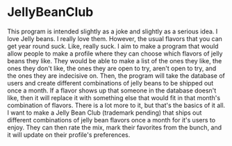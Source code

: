 # JellyBeanClub
This program is intended slightly as a joke and slightly as a serious idea. I love Jelly beans. I really love them. However, the usual flavors that you can
get year round suck. Like, really suck. I aim to make a program that would allow people to make a profile where they can choose which flavors of 
jelly beans they like. They would be able to make a list of the ones they like, the ones they don't like, the ones they are open to try, aren't open to try,
and the ones they are indecisive on. Then, the program will take the database of users and create different combinations of jelly beans to be shipped out
once a month. If a flavor shows up that someone in the database doesn't like, then it will replace it with something else that would fit in that month's 
combination of flavors. There is a lot more to it, but that's the basics of it all. I want to make a Jelly Bean Club (trademark pending) that ships out different
combinations of jelly bean flavors once a month for it's users to enjoy. They can then rate the mix, mark their favorites from the bunch, and it will update on their 
profile's preferences. 